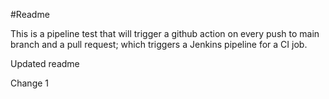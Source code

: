 #Readme

This is a pipeline test that will trigger a github action on every push to main branch and a pull request; which triggers a Jenkins pipeline for a CI job.


Updated readme

Change 1